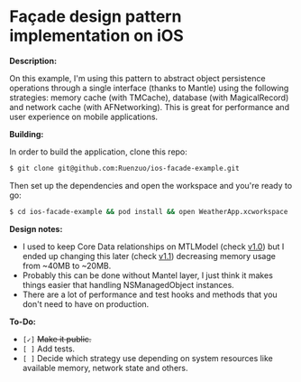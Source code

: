 Façade design pattern implementation on iOS
===========================================

__Description:__

On this example, I'm using this pattern to abstract object persistence operations through a single interface (thanks to Mantle) using the following strategies: memory cache (with TMCache), database (with MagicalRecord) and network cache (with AFNetworking). This is great for performance and user experience on mobile applications.

__Building:__

In order to build the application, clone this repo:

```sh
$ git clone git@github.com:Ruenzuo/ios-facade-example.git
```

Then set up the dependencies and open the workspace and you're ready to go:

```sh
$ cd ios-facade-example && pod install && open WeatherApp.xcworkspace
```  

__Design notes:__

* I used to keep Core Data relationships on MTLModel (check [v1.0](https://github.com/Ruenzuo/ios-facade-example/commit/b99d7f31a6afc4b4a37c992b51692270c5056f69)) but I ended up changing this later (check [v1.1](https://github.com/Ruenzuo/ios-facade-example/commit/ddcb34612bdbeca24df46da313721a543a3973b9)) decreasing memory usage from ~40MB to ~20MB.
* Probably this can be done without Mantel layer, I just think it makes things easier that handling NSManagedObject instances. 
* There are a lot of performance and test hooks and methods that you don't need to have on production.

__To-Do:__

* `[✓]` <del>Make it public.</del>
* `[ ]` Add tests.
* `[ ]` Decide which strategy use depending on system resources like available memory, network state and others. 
